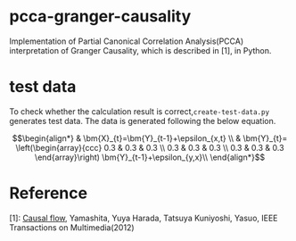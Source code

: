 # pcca-granger-causality
Implementation of Partial Canonical Correlation Analysis(PCCA) interpretation of Granger Causality, which is described in [1], in Python.

# test data
To check whether the calculation result is correct,`create-test-data.py` generates test data.
The data is generated following the below equation.

```math
\begin{align*}
& \bm{X}_{t}=\bm{Y}_{t-1}+\epsilon_{x,t} \\
& \bm{Y}_{t}= \left(\begin{array}{ccc}
        0.3 & 0.3 & 0.3 \\
        0.3 & 0.3 & 0.3 \\
        0.3 & 0.3 & 0.3
    \end{array}\right)
    \bm{Y}_{t-1}+\epsilon_{y,x}\\
\end{align*}
```

 

# Reference
[1]: [Causal flow](http://ieeexplore.ieee.org/document/6175964/), Yamashita, Yuya Harada, Tatsuya Kuniyoshi, Yasuo, IEEE Transactions on Multimedia(2012)